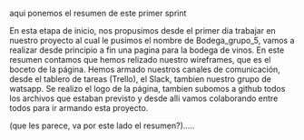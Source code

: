 aqui ponemos el resumen de este primer sprint

En esta etapa de inicio, nos propusimos desde el primer dia trabajar en nuestro proyecto al cual le pusimos el nombre de Bodega_grupo_5, vamos a realizar desde principio a fin una pagina para la bodega de vinos.
En este resumen contamos que hemos relizado nuestro wireframes, que es el boceto de la página.
Hemos armado nuestros canales de comunicación, desde el tablero de tareas (Trello), el Slack, tambien nuestro grupo de watsapp.
Se realizo el logo de la página, tambien subomos a github todos los archivos que estaban previsto y desde alli vamos colaborando entre todos para ir armando esta proyecto.

(que les parece, va por este lado el resumen?).....